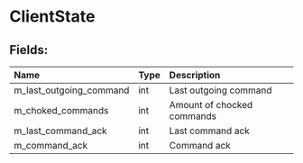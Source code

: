 # ClientState

## Fields:

| Name | Type | Description |
| :--- | :--- | :--- |
| m\_last\_outgoing\_command | int | Last outgoing command |
| m\_choked\_commands | int | Amount of chocked commands |
| m\_last\_command\_ack | int | Last command ack |
| m\_command\_ack | int | Command ack |
